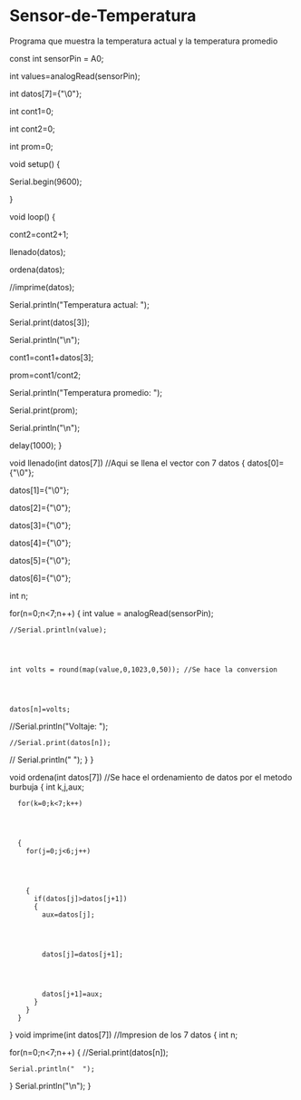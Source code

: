 # Sensor-de-Temperatura
Programa que muestra la temperatura actual y la temperatura promedio




const int sensorPin = A0;




int values=analogRead(sensorPin);




int datos[7]={"\0"};




int cont1=0;



int cont2=0;




int prom=0;




void setup() {





  Serial.begin(9600);
  
  
  
  
}




void loop() {




 
  cont2=cont2+1;
  
  
  
  
  llenado(datos);
  
  
  
  
  ordena(datos);
  
  
  
  
  //imprime(datos);
  
  
  
  
  Serial.println("Temperatura actual: ");
  
  
  
  
  Serial.print(datos[3]);
  
  
  
  
  Serial.println("\n");
  
  
  
  cont1=cont1+datos[3];
  
  
  
  
  prom=cont1/cont2;
  
  
  
  Serial.println("Temperatura promedio: ");
  
  
  
  
  Serial.print(prom);
  
  
  
  
  Serial.println("\n");
  
  
  
  delay(1000);
}

void llenado(int datos[7]) //Aqui se llena el vector con 7 datos
{
  datos[0]={"\0"};
  
  
  
  
  datos[1]={"\0"};
  
  
  
  
  datos[2]={"\0"};
  
  
  
  
  datos[3]={"\0"};
  
  
  
  
  datos[4]={"\0"};
  
  
  
  
  
  datos[5]={"\0"};
  
  
  
  
  datos[6]={"\0"};
  
  
  
  
  int n;
  
  
  
  
  for(n=0;n<7;n++)
  {
    int value = analogRead(sensorPin);
    
    
    
    
    //Serial.println(value);
    
    
    
    
    int volts = round(map(value,0,1023,0,50)); //Se hace la conversion
    
    
    
    
    datos[n]=volts;
    
    
    
    
   //Serial.println("Voltaje: ");
   
   
   
   
    //Serial.print(datos[n]);
    
    
    
    
   // Serial.println("  ");
  }
}




void ordena(int datos[7]) //Se hace el ordenamiento de datos por el metodo burbuja
{
  int k,j,aux;
  
  
  
  
      for(k=0;k<7;k++)
      
      
      
      
      {
        for(j=0;j<6;j++)
        
        
        
        
        {
          if(datos[j]>datos[j+1])
          {
            aux=datos[j];
            
            
            
            
            datos[j]=datos[j+1];
            
            
            
            
            datos[j+1]=aux;
          }
        }
      }
}
void imprime(int datos[7]) //Impresion de los 7 datos
{
  int n;
  
  
  
  
 for(n=0;n<7;n++)
  {
    //Serial.print(datos[n]);
    
    
    
    
    Serial.println("  ");
  }
  Serial.println("\n");
}
